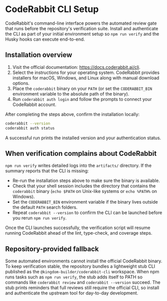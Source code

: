 # CodeRabbit CLI Setup

CodeRabbit's command-line interface powers the automated review gate that runs
before the repository's verification suite. Install and authenticate the CLI as
part of your initial environment setup so `npm run verify` and the Husky hooks
can execute end-to-end.

## Installation overview

1. Visit the official documentation: <https://docs.coderabbit.ai/cli>.
2. Select the instructions for your operating system. CodeRabbit provides
   installers for macOS, Windows, and Linux along with manual download
   options.
3. Place the `coderabbit` binary on your `PATH` (or set the
   `CODERABBIT_BIN` environment variable to the absolute path of the binary).
4. Run `coderabbit auth login` and follow the prompts to connect your CodeRabbit
   account.

After completing the steps above, confirm the installation locally:

```bash
coderabbit --version
coderabbit auth status
```

A successful run prints the installed version and your authentication status.

## When verification complains about CodeRabbit

`npm run verify` writes detailed logs into the `artifacts/` directory. If the
summary reports that the CLI is missing:

- Re-run the installation steps above to make sure the binary is available.
- Check that your shell session includes the directory that contains the
  `coderabbit` binary (`echo $PATH` on Unix-like systems or `echo %PATH%` on
  Windows).
- Set the `CODERABBIT_BIN` environment variable if the binary lives outside the
  default `PATH` search folders.
- Repeat `coderabbit --version` to confirm the CLI can be launched before you
  rerun `npm run verify`.

Once the CLI launches successfully, the verification script will resume running
CodeRabbit ahead of the lint, type-check, and coverage steps.

## Repository-provided fallback

Some automated environments cannot install the official CodeRabbit binary.
To keep verification stable, the repository bundles a lightweight stub CLI
published as the `@kingdom-builder/coderabbit-cli` workspace.
When npm runs tasks such as `npm run verify`, the stub adds itself to PATH
so commands like `coderabbit review` and `coderabbit --version` succeed.
The stub prints reminders that full reviews still require the official CLI,
so install and authenticate the upstream tool for day-to-day development.
